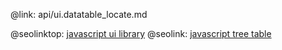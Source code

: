 @link: api/ui.datatable_locate.md

@seolinktop: [javascript ui library](https://webix.com)
@seolink: [javascript tree table](https://webix.com/widget/treetable/)